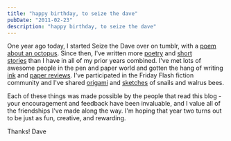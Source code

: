 ```yaml
---
title: "happy birthday, to seize the dave"
pubDate: "2011-02-23"
description: "happy birthday, to seize the dave"
---
```


One year ago today, I started Seize the Dave over on tumblr, with a [poem about an octopus](/blog/2010/2/23/an-octopus-would/). Since then, I've written more [poetry](/categories/poetry/) and [short stories](/categories/short-stories/) than I have in all of my prior years combined. I've met lots of awesome people in the pen and paper world and gotten the hang of writing [ink](/categories/ink-reviews/) and [paper reviews](/categories/paper-reviews/). I've participated in the Friday Flash fiction community and I've shared [origami](/categories/origami/) and [sketches](/categories/art/) of snails and walrus bees.

Each of these things was made possible by the people that read this blog - your encouragement and feedback have been invaluable, and I value all of the friendships I've made along the way. I'm hoping that year two turns out to be just as fun, creative, and rewarding.

Thanks!
Dave

